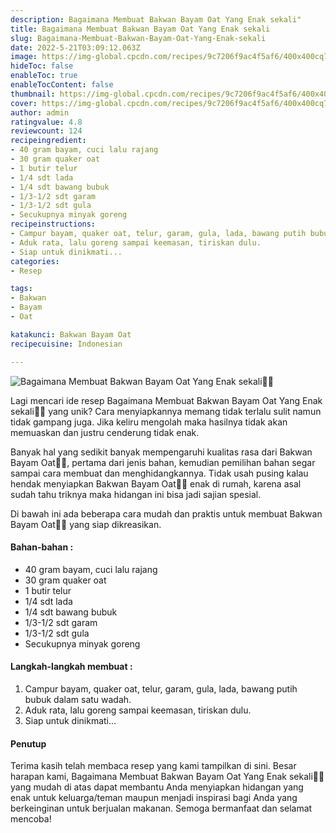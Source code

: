 ```yaml
---
description: Bagaimana Membuat Bakwan Bayam Oat Yang Enak sekali"
title: Bagaimana Membuat Bakwan Bayam Oat Yang Enak sekali
slug: Bagaimana-Membuat-Bakwan-Bayam-Oat-Yang-Enak-sekali
date: 2022-5-21T03:09:12.063Z
image: https://img-global.cpcdn.com/recipes/9c7206f9ac4f5af6/400x400cq70/photo.jpg
hideToc: false
enableToc: true
enableTocContent: false
thumbnail: https://img-global.cpcdn.com/recipes/9c7206f9ac4f5af6/400x400cq70/photo.jpg
cover: https://img-global.cpcdn.com/recipes/9c7206f9ac4f5af6/400x400cq70/photo.jpg
author: admin
ratingvalue: 4.8
reviewcount: 124
recipeingredient:
- 40 gram bayam, cuci lalu rajang
- 30 gram quaker oat
- 1 butir telur
- 1/4 sdt lada
- 1/4 sdt bawang bubuk
- 1/3-1/2 sdt garam
- 1/3-1/2 sdt gula
- Secukupnya minyak goreng
recipeinstructions:
- Campur bayam, quaker oat, telur, garam, gula, lada, bawang putih bubuk dalam satu wadah.
- Aduk rata, lalu goreng sampai keemasan, tiriskan dulu.
- Siap untuk dinikmati...
categories:
- Resep

tags:
- Bakwan
- Bayam
- Oat

katakunci: Bakwan Bayam Oat
recipecuisine: Indonesian

---
```


![Bagaimana Membuat Bakwan Bayam Oat Yang Enak sekali👩‍🍳](https://img-global.cpcdn.com/recipes/9c7206f9ac4f5af6/400x400cq70/photo.jpg)

Lagi mencari ide resep Bagaimana Membuat Bakwan Bayam Oat Yang Enak sekali👩‍🍳 yang unik? Cara menyiapkannya memang tidak terlalu sulit namun tidak gampang juga. Jika keliru mengolah maka hasilnya tidak akan memuaskan dan justru cenderung tidak enak.

Banyak hal yang sedikit banyak mempengaruhi kualitas rasa dari Bakwan Bayam Oat👩‍🍳, pertama dari jenis bahan, kemudian pemilihan bahan segar sampai cara membuat dan menghidangkannya. Tidak usah pusing kalau hendak menyiapkan Bakwan Bayam Oat👩‍🍳 enak di rumah, karena asal sudah tahu triknya maka hidangan ini bisa jadi sajian spesial.

Di bawah ini ada beberapa cara mudah dan praktis untuk membuat Bakwan Bayam Oat👩‍🍳 yang siap dikreasikan.

<!--inarticleads1-->

#### Bahan-bahan :

- 40 gram bayam, cuci lalu rajang
- 30 gram quaker oat
- 1 butir telur
- 1/4 sdt lada
- 1/4 sdt bawang bubuk
- 1/3-1/2 sdt garam
- 1/3-1/2 sdt gula
- Secukupnya minyak goreng

<!--inarticleads2-->

#### Langkah-langkah membuat :

1. Campur bayam, quaker oat, telur, garam, gula, lada, bawang putih bubuk dalam satu wadah.
1. Aduk rata, lalu goreng sampai keemasan, tiriskan dulu.
1. Siap untuk dinikmati...

#### Penutup

Terima kasih telah membaca resep yang kami tampilkan di sini. Besar harapan kami, Bagaimana Membuat Bakwan Bayam Oat Yang Enak sekali👩‍🍳 yang mudah di atas dapat membantu Anda menyiapkan hidangan yang enak untuk keluarga/teman maupun menjadi inspirasi bagi Anda yang berkeinginan untuk berjualan makanan. Semoga bermanfaat dan selamat mencoba!